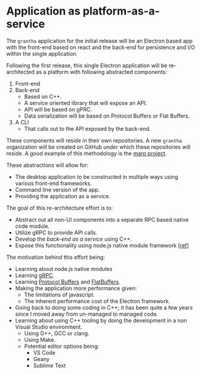 # Application as platform-as-a-service

The `grantha` application for the initial release will be an Electron based app with the front-end based on react and the back-end for persistence and I/O within the single application.

Following the first release, this single Electron application will be re-architected as a platform with following abstracted components:

1. Front-end
2. Back-end
    - Based on C++.
    - A service oriented library that will expose an API.
    - API will be based on gPRC.
    - Data serialization will  be based on Protocol Buffers or Flat Buffers.
3. A CLI
    - That calls out to the API exposed by the back-end.

These components will reside in their own repositories. A new `grantha` organization will be created on GitHub under which these repositories will reside. A good example of this methodology is the [marp project](https://github.com/marp-team).

These abstractions will allow for:

- The desktop application to be constructed in multiple ways using various front-end frameworks.
- Command line version of the app.
- Providing the application as a service.

The goal of this re-architecture effort is to:

- Abstract out all non-UI components into a separate RPC based native code module.
- Utilize gRPC to provide API calls.
- Develop the _back-end as a service_ using C++.
- Expose this functionality using node.js native module framework [[ref](https://blog.risingstack.com/writing-native-node-js-modules/)]

The motivation behind this effort being:

- Learning about node.js native modules
- Learning [gRPC](https://grpc.io/).
- Learning [Protocol Buffers](https://developers.google.com/protocol-buffers/) and [FlatBuffers](https://github.com/google/flatbuffers).
- Making the application more performance given:
  - The limitations of javascript.
  - The inherent performance cost of the Electron framework.
- Going back to doing some coding in C++; it has been quite a few years since I moved away from un-managed to managed code.
- Learning about using C++ tooling by doing the development in a non Visual Studio environment.
  - Using G++, GCC or clang.
  - Using Make.
  - Potential editor options being:
    - VS Code
    - Geany
    - Sublime Text
